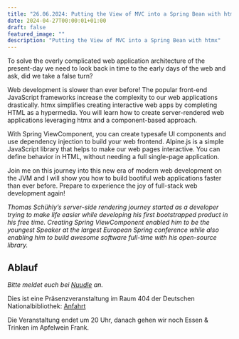```yaml
---
title: "26.06.2024: Putting the View of MVC into a Spring Bean with htmx"
date: 2024-04-27T00:00:01+01:00
draft: false
featured_image: ""
description: "Putting the View of MVC into a Spring Bean with htmx"
---
```


To solve the overly complicated web application architecture of the present-day we need to look back in time to the early days of the web and ask, did we take a false turn?

Web development is slower than ever before! The popular front-end JavaScript frameworks increase the complexity to our web applications drastically.
htmx simplifies creating interactive web apps by completing HTML as a hypermedia.
You will learn how to create server-rendered web applications leveraging htmx and a component-based approach.

With Spring ViewComponent, you can create typesafe UI components and use dependency injection to build your web frontend.
Alpine.js is a simple JavaScript library that helps to make our web pages interactive. You can define behavior in HTML, without needing a full single-page application.

Join me on this journey into this new era of modern web development on the JVM and I will show you how to build bootiful web applications faster than ever before.
Prepare to experience the joy of full-stack web development again!

_Thomas Schühly’s server-side rendering journey started as a developer trying to make life easier while developing his first bootstrapped product in his free time.
Creating Spring ViewComponent enabled him to be the youngest Speaker at the largest European Spring conference while also enabling him to build awesome software full-time with his open-source library._

## Ablauf 

_Bitte meldet euch bei [Nuudle]() an._

Dies ist eine Präsenzveranstaltung im Raum 404 der Deutschen Nationalbibliothek: [Anfahrt](https://www.dnb.de/DE/Benutzung/Frankfurt/frankfurt_node.html#doc57382bodyText5)

Die Veranstaltung endet um 20 Uhr, danach gehen wir noch Essen & Trinken im Apfelwein Frank.